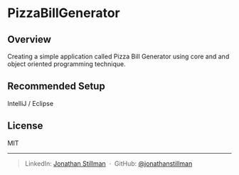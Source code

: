 # PizzaBillGenerator

## Overview
Creating a simple application called Pizza Bill Generator using core and and object oriented programming technique.

## Recommended Setup
IntelliJ / Eclipse

## License

MIT

---

> LinkedIn: [Jonathan Stillman](https://www.linkedin.com/in/jonathanstillman1/) &nbsp;&middot;&nbsp;
> GitHub: [@jonathanstillman](https://github.com/JonathanStillman)
